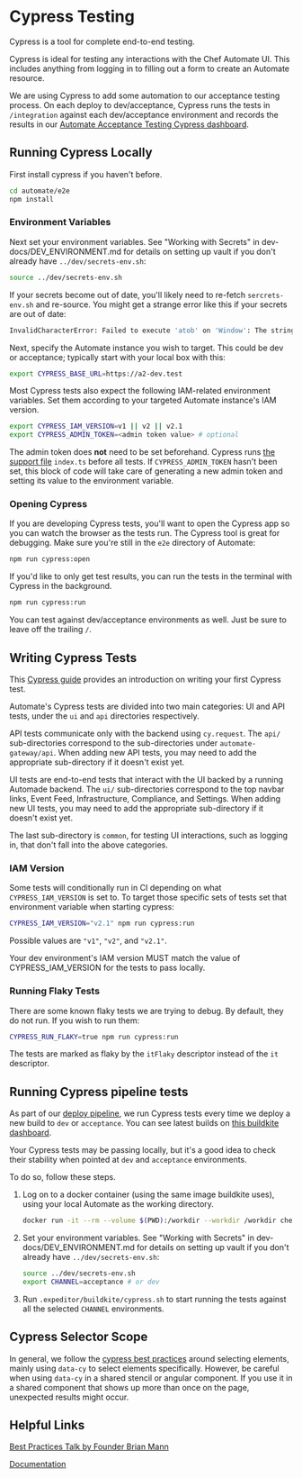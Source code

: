 # Cypress Testing

Cypress is a tool for complete end-to-end testing.

Cypress is ideal for testing any interactions with the Chef Automate
UI. This includes anything from logging in to filling out a form to
create an Automate resource.

We are using Cypress to add some automation to our acceptance testing
process. On each deploy to dev/acceptance, Cypress runs the tests in
`/integration` against each dev/acceptance environment and records the
results in our [Automate Acceptance Testing Cypress
dashboard](https://dashboard.cypress.io/#/projects/yvg8zo/runs).

## Running Cypress Locally

First install cypress if you haven't before.

```bash
cd automate/e2e
npm install
```

### Environment Variables

Next set your environment variables. See "Working with Secrets" in
dev-docs/DEV_ENVIRONMENT.md for details on setting up vault if you
don't already have `../dev/secrets-env.sh`:

```bash
source ../dev/secrets-env.sh
```

If your secrets become out of date, you'll likely need to re-fetch
`sercrets-env.sh` and re-source. You might get a strange error like
this if your secrets are out of date:

```bash
InvalidCharacterError: Failed to execute 'atob' on 'Window': The string to be decoded is not correctly encoded.
```

Next, specify the Automate instance you wish to target. This could be
dev or acceptance; typically start with your local box with this:

```bash
export CYPRESS_BASE_URL=https://a2-dev.test
```

Most Cypress tests also expect the following IAM-related environment variables. Set them
according to your targeted Automate instance's IAM version.

```bash
export CYPRESS_IAM_VERSION=v1 || v2 || v2.1
export CYPRESS_ADMIN_TOKEN=<admin token value> # optional
```

The admin token does **not** need to be set beforehand. Cypress runs [the support file](https://docs.cypress.io/guides/core-concepts/writing-and-organizing-tests.html#Support-file) `index.ts` before all tests.
If `CYPRESS_ADMIN_TOKEN` hasn't been set, this block of code will take care of generating a new admin token and setting its value to the environment variable.

### Opening Cypress

If you are developing Cypress tests, you'll want to open the Cypress
app so you can watch the browser as the tests run. The Cypress tool is
great for debugging. Make sure you're still in the `e2e` directory of
Automate:

```bash
npm run cypress:open
```

If you'd like to only get test results, you can run the tests in the
terminal with Cypress in the background.

```bash
npm run cypress:run
```

You can test against dev/acceptance environments as well. Just be
sure to leave off the trailing `/`.

## Writing Cypress Tests

This [Cypress guide](https://docs.cypress.io/guides/getting-started/writing-your-first-test.html#Add-a-test-file)
provides an introduction on writing your first Cypress test.

Automate's Cypress tests are divided into two main categories: UI and API tests,
under the `ui` and `api` directories respectively.

API tests communicate only with the backend using `cy.request`. The `api/` sub-directories
correspond to the sub-directories under `automate-gateway/api`. When adding new API tests,
you may need to add the appropriate sub-directory if it doesn't exist yet.

UI tests are end-to-end tests that interact with the UI backed by a running Automade backend.
The `ui/` sub-directories correspond to the top navbar links, Event Feed, Infrastructure, Compliance,
and Settings. When adding new UI tests, you may need to add the appropriate sub-directory if it doesn't exist yet.

The last sub-directory is `common`, for testing UI interactions, such as logging in,
that don't fall into the above categories.

### IAM Version

Some tests will conditionally run in CI depending on what `CYPRESS_IAM_VERSION` is set to.
To target those specific sets of tests set that environment variable when starting cypress:

```bash
CYPRESS_IAM_VERSION="v2.1" npm run cypress:run
```

Possible values are `"v1"`, `"v2"`, and `"v2.1"`.

Your dev environment's IAM version MUST match the value of CYPRESS_IAM_VERSION for the tests to pass locally.

### Running Flaky Tests

There are some known flaky tests we are trying to debug. By default, they do not run. If you wish to run them:

```bash
CYPRESS_RUN_FLAKY=true npm run cypress:run
```

The tests are marked as flaky by the `itFlaky` descriptor instead of the `it` descriptor.

## Running Cypress pipeline tests

As part of our [deploy
pipeline](https://github.com/chef/automate/blob/master/.expeditor/deploy.pipeline.yml),
we run Cypress tests every time we deploy a new build to `dev` or
`acceptance`. You can see latest builds on [this buildkite
dashboard](https://buildkite.com/chef/chef-automate-master-deploy-dev/builds).

Your Cypress tests may be passing locally, but it's a good idea to
check their stability when pointed at `dev` and `acceptance`
environments.

To do so, follow these steps.

1. Log on to a docker container (using the same image buildkite uses),
   using your local Automate as the working directory.

   ```bash
   docker run -it --rm --volume $(PWD):/workdir --workdir /workdir chefes/releng-base bash
   ```

1. Set your environment variables. See "Working with Secrets" in
   dev-docs/DEV_ENVIRONMENT.md for details on setting up vault if you
   don't already have `../dev/secrets-env.sh`:

   ```bash
   source ../dev/secrets-env.sh
   export CHANNEL=acceptance # or dev
   ```

1. Run `.expeditor/buildkite/cypress.sh` to start running the tests
   against all the selected `CHANNEL` environments.

## Cypress Selector Scope

In general, we follow the [cypress best practices](https://docs.cypress.io/guides/references/best-practices.html#Selecting-Elements)
around selecting elements, mainly using `data-cy` to select elements specifically.
However, be careful when using `data-cy` in a shared stencil or angular component.
If you use it in a shared component that shows up more than once on the page,
unexpected results might occur.

## Helpful Links

[Best Practices Talk by Founder Brian
Mann](https://www.youtube.com/watch?v=5XQOK0v_YRE)

[Documentation](https://docs.cypress.io/guides/overview/why-cypress.html#In-a-nutshell)
